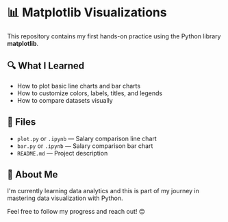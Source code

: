 # 📊 Matplotlib Visualizations

This repository contains my first hands-on practice using the Python library **matplotlib**.

## 🔍 What I Learned

- How to plot basic line charts and bar charts
- How to customize colors, labels, titles, and legends
- How to compare datasets visually

## 📁 Files

- `plot.py` or `.ipynb` — Salary comparison line chart
- `bar.py` or `.ipynb` — Salary comparison bar chart
- `README.md` — Project description

## 🚀 About Me

I'm currently learning data analytics and this is part of my journey in mastering data visualization with Python.

Feel free to follow my progress and reach out! 😊
